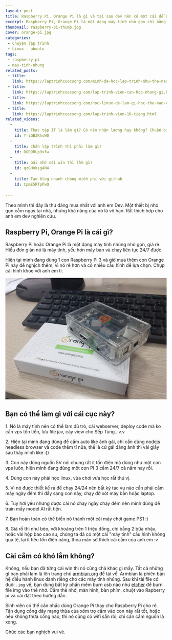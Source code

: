 ```yaml
---
layout: post
title: Raspberry Pi, Orange Pi là gì và tại sao dev nên có một cái để nghịch?
excerpt: Raspberry Pi, Orange Pi là một dạng máy tính nhỏ gọn chỉ bằng lòng bàn tay, rẻ và tốn ít năng lượng. Một thiết bị rất đáng để tìm hiểu cho lập trình viên với nhiều ứng dụng hữu ích.
thumbnail: raspberry-pi-thumb.jpg
cover: orange-pi.jpg
categories:
 - Chuyện lập trình
 - Linux - ubuntu
tags:
 - raspberry-pi
 - may-tinh-nhung
related_posts:
 - title:
   link: https://laptrinhcuocsong.com/minh-da-hoc-lap-trinh-nhu-the-nao.html
 - title:
   link: https://laptrinhcuocsong.com/lap-trinh-vien-can-hoc-nhung-gi.html
 - title:
   link: https://laptrinhcuocsong.com/hoc-linux-de-lam-gi-hoc-the-nao-cho-hieu-qua.html
 - title:
   link: https://laptrinhcuocsong.com/lap-trinh-vien-10-tieng.html
related_videos:
  -
    title: Thực tập IT là làm gì? Có nên nhận lương hay không? Chuẩn bị gì cho kỳ thực tập?
    id: Y-iGBZKhsW0
  -
    title: Chán lập trình thì phải làm gì?
    id: DOD9RLp9xfw
  -
    title: Gái nhờ cài win thì làm gì?
    id: qzGHoksg4N4
  -
    title: Tạo blog nhanh chóng miễn phí với github
    id: CpmE5RTpPwQ

---
```

Theo mình thì đây là thứ đáng mua nhất với anh em Dev. Một thiết bị nhỏ gọn cắm ngay tại nhà, nhưng khả năng của nó là vô hạn. Rất thích hợp cho anh em dev nghiên cứu.

## Raspberry Pi, Orange Pi là cái gì?

Raspberry Pi hoặc Orange Pi là một dạng máy tính nhúng nhỏ gọn, giá rẻ. Hiểu đơn giản nó là máy tính, yếu hơn máy bàn và chạy liên tục 24/7 được.

Hiện tại mình đang dùng 1 con Raspberry Pi 3 và giờ mua thêm con Orange Pi này để nghịch thêm, vì nó rẻ hơn và có nhiều cấu hình để lựa chọn. Chụp cái hình khoe với anh em tí.

![Orange pi](images/orange-pi.jpg)

## Bạn có thể làm gì với cái cục này?

1\. Nó là máy tính nên có thể làm đủ trò, cài webserver, deploy code mà ko cần vps tốn tiền, lưu file jav, cày view cho Sếp Tùng...v.v

2\. Hiện tại mình đang dùng để cắm auto like ảnh gái, chỉ cần dùng nodejs headless browser và code thêm tí nữa, thế là cứ gái đăng ảnh thì vài giây sau thấy mình like :))

3\. Con này dùng nguồn 5V nói chung rất ít tốn điện mà dùng như một con vps luôn, hiện mình đang dùng một con PI 3 cắm 24/7 cả năm nay rồi.

4\. Dùng con này phải học linux, vừa chơi vừa học rất thú vị.

5\. Vì nó được thiết kế ra để chạy 24/24 nên bất kỳ tác vụ nào cần phải cắm máy ngày đêm thì đẩy sang con này, chạy đỡ xót máy bàn hoặc laptop.

6\. Tuy hơi yếu nhưng được cái nó chạy ngày chạy đêm nên mình dùng để train mấy model AI rất tiện.

7\. Bạn hoàn toàn có thể biến nó thành một cái máy chơi game PS1 :)

8\. Giá rổ thì như bèo, với khoảng trên 1 triệu đồng, chỉ bằng 2 bữa nhậu, hoặc vài hộp bao cao su, chúng ta đã có một cái "máy tính" cấu hình không quá tệ, lại ít tiêu tốn điện năng, thỏa mãn sở thích cài cắm của anh em :v

## Cài cắm có khó lắm không?

Không, nếu bạn đã từng cài win thì nó cũng chả khác gì mấy. Tất cả những gì bạn phải làm là lên trang chủ [armbian.org](http://armbian.org) để tải về. Armbian là phiên bản hệ điều hành linux dành riêng cho các máy tính nhúng. Sau khi tải file có đuôi `.img` về, bạn dùng bất kỳ phần mềm burn usb nào như [etcher](https://www.balena.io/etcher/) để burn file img vào thẻ nhớ. Cắm thẻ nhớ, màn hình, bàn phím, chuột vào Rapberry pi và cài đặt theo hướng dẫn.

Sinh viên có thể cân nhắc dùng Orange Pi thay cho Raspberry Pi cho rẻ. Tận dụng cổng dây mạng thừa của xóm trọ cắm vào con này rất tốt, hoặc nếu không thừa cổng nào, thì nó cũng có wifi sẵn rồi, chỉ cần cắm nguồn là xong.

Chúc các bạn nghịch vui vẻ.
